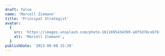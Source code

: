 ```yaml
---
draft: false
name: 'Marcell Ziemann'
title: 'Principal Strategist'
avatar:
  {
    src: 'https://images.unsplash.com/photo-1611695434369-a8f5d76ceb7b?&fit=crop&w=280',
    alt: 'Marcell Ziemann',
  }
publishDate: '2023-09-08 15:39'
---
```

